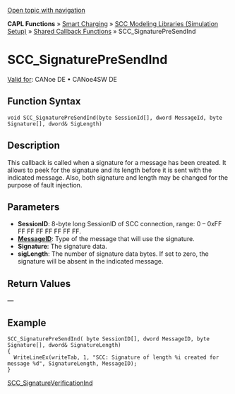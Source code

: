 [Open topic with navigation](../../../../../CANoeDEFamily.htm#Topics/CAPLFunctions/SmartCharging/Callbacks/CAPLfunctionSCCSignaturePreSendInd.md)

**CAPL Functions** » [Smart Charging](../CAPLFunctionsSmartChargingOverview.md) » [SCC Modeling Libraries (Simulation Setup)](../CAPLFunctionsSmartChargingOverview.md#BMNodeayerDLL) » [Shared Callback Functions](../CAPLFunctionsSmartChargingOverview.md#Callback) » SCC_SignaturePreSendInd

# SCC_SignaturePreSendInd

[Valid for](../../../Shared/FeatureAvailability.md):  CANoe DE • CANoe4SW DE

## Function Syntax

```plaintext
void SCC_SignaturePreSendInd(byte SessionId[], dword MessageId, byte Signature[], dword& SigLength)
```

## Description

This callback is called when a signature for a message has been created. It allows to peek for the signature and its length before it is sent with the indicated message. Also, both signature and length may be changed for the purpose of fault injection.

## Parameters

- **SessionID**: 8-byte long SessionID of SCC connection, range: 0 – 0xFF FF FF FF FF FF FF FF.
- **[MessageID](SCC_MessageID.md)**: Type of the message that will use the signature.
- **Signature**: The signature data.
- **sigLength**: The number of signature data bytes. If set to zero, the signature will be absent in the indicated message.

## Return Values

—

## Example

```plaintext
SCC_SignaturePreSendInd( byte SessionID[], dword MessageID, byte Signature[], dword& SignatureLength)
{
  WriteLineEx(writeTab, 1, "SCC: Signature of length %i created for message %d", SignatureLength, MessageID);
}
```

[SCC_SignatureVerificationInd](CAPLfunctionSCCSignatureVerificationInd.md)

